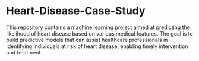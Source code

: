 # Heart-Disease-Case-Study
This repository contains a machine learning project aimed at predicting the likelihood of heart disease based on various medical features. The goal is to build predictive models that can assist healthcare professionals in identifying individuals at risk of heart disease, enabling timely intervention and treatment.
